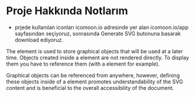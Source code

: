 # Proje Hakkında Notlarım
* prjede kullanılan iconları icomoon.io adresinde yer alan icomoon.io/app sayfasından seçiyoruz, sonrasında Generate SVG butonuna basarak download ediyoruz.

<defs>
The <defs> element is used to store graphical objects that will be used at a later time. Objects created inside a <defs> element are not rendered directly. To display them you have to reference them (with a <use> element for example).

Graphical objects can be referenced from anywhere, however, defining these objects inside of a <defs> element promotes understandability of the SVG content and is beneficial to the overall accessibility of the document.